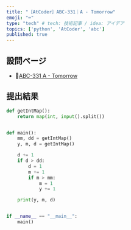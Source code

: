 ```yaml
---
title: "［AtCoder］ABC-331｜A - Tomorrow"
emoji: "⌨️"
type: "tech" # tech: 技術記事 / idea: アイデア
topics: ['python', 'AtCoder', 'abc']
published: true
---
```


## 設問ページ

- 🔗[ABC-331 A - Tomorrow](https://atcoder.jp/contests/abc331/tasks/abc331_a)

## 提出結果

```python
def getIntMap():
    return map(int, input().split())


def main():
    mm, dd = getIntMap()
    y, m, d = getIntMap()

    d += 1
    if d > dd:
        d = 1
        m += 1
        if m > mm:
            m = 1
            y += 1

    print(y, m, d)


if __name__ == "__main__":
    main()
```
